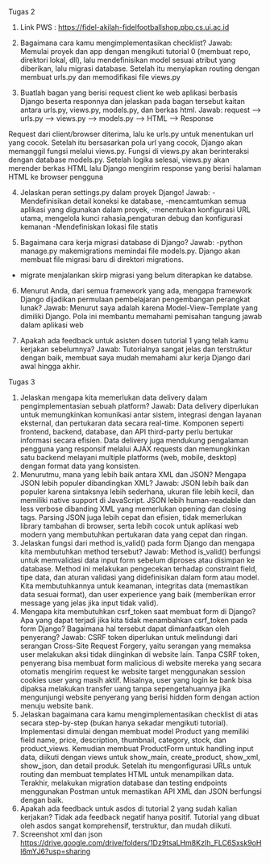 Tugas 2

1. Link PWS : https://fidel-akilah-fidelfootballshop.pbp.cs.ui.ac.id

2. Bagaimana cara kamu mengimplementasikan checklist?
Jawab: Memulai proyek dan app dengan mengikuti tutorial 0 (membuat repo, direktori lokal, dll), lalu
mendefinisikan model sesuai atribut yang diberikan, lalu migrasi database. Setelah itu menyiapkan
routing dengan membuat urls.py dan memodifikasi file views.py

3. Buatlah bagan yang berisi request client ke web aplikasi berbasis Django beserta responnya dan jelaskan pada bagan tersebut kaitan antara urls.py, views.py, models.py, dan berkas html.
Jawab:  request --> urls.py --> views.py --> models.py --> HTML --> Response

Request dari client/browser diterima, lalu ke urls.py untuk menentukan url yang cocok. Setelah itu
bersasarkan pola url yang cocok, Django akan memanggil fungsi melalui views.py. Fungsi di views.py
akan berinteraksi dengan database models.py. Setelah logika selesai, views.py akan merender berkas HTML lalu Django mengirim response yang berisi halaman HTML ke browser pengguna

4. Jelaskan peran settings.py dalam proyek Django!
Jawab: 
-Mendefinisikan detail koneksi ke database, 
-mencamtumkan semua aplikasi yang digunakan dalam proyek,
-menentukan konfigurasi URL utama, mengelola kunci rahasia,pengaturan debug dan konfigurasi kemanan
-Mendefiniskan lokasi file statis

5. Bagaimana cara kerja migrasi database di Django?
Jawab: -python manage.py makemigrations memindai file models.py. Django akan membuat file migrasi baru di direktori migrations.
- migrate menjalankan skirp migrasi yang belum diterapkan ke databse.

6. Menurut Anda, dari semua framework yang ada, mengapa framework Django dijadikan permulaan pembelajaran pengembangan perangkat lunak?
Jawab: Menurut saya adalah karena Model-View-Template yang dimiliki Django. Pola ini membantu memahami pemisahan tangung jawab dalam aplikasi web

7. Apakah ada feedback untuk asisten dosen tutorial 1 yang telah kamu kerjakan sebelumnya?
Jawab: Tutorialnya sangat jelas dan terstruktur dengan baik, membuat saya mudah memahami alur kerja Django dari awal hingga akhir. 




Tugas 3
1. Jelaskan mengapa kita memerlukan data delivery dalam pengimplementasian sebuah platform?
Jawab:
Data delivery diperlukan untuk memungkinkan komunikasi antar sistem, integrasi dengan layanan eksternal, dan pertukaran data secara real-time. Komponen seperti frontend, backend, database, dan API third-party perlu bertukar informasi secara efisien. Data delivery juga mendukung pengalaman pengguna yang responsif melalui AJAX requests dan memungkinkan satu backend melayani multiple platforms (web, mobile, desktop) dengan format data yang konsisten.
2. Menurutmu, mana yang lebih baik antara XML dan JSON? Mengapa JSON lebih populer dibandingkan XML?
Jawab:
JSON lebih baik dan populer karena sintaksnya lebih sederhana, ukuran file lebih kecil, dan memiliki native support di JavaScript. JSON lebih human-readable dan less verbose dibanding XML yang memerlukan opening dan closing tags. Parsing JSON juga lebih cepat dan efisien, tidak memerlukan library tambahan di browser, serta lebih cocok untuk aplikasi web modern yang membutuhkan pertukaran data yang cepat dan ringan.
3. Jelaskan fungsi dari method is_valid() pada form Django dan mengapa kita membutuhkan method tersebut?
Jawab:
Method is_valid() berfungsi untuk memvalidasi data input form sebelum diproses atau disimpan ke database. Method ini melakukan pengecekan terhadap constraint field, tipe data, dan aturan validasi yang didefinisikan dalam form atau model. Kita membutuhkannya untuk keamanan, integritas data (memastikan data sesuai format), dan user experience yang baik (memberikan error message yang jelas jika input tidak valid).
4. Mengapa kita membutuhkan csrf_token saat membuat form di Django? Apa yang dapat terjadi jika kita tidak menambahkan csrf_token pada form Django? Bagaimana hal tersebut dapat dimanfaatkan oleh penyerang?
Jawab:
CSRF token diperlukan untuk melindungi dari serangan Cross-Site Request Forgery, yaitu serangan yang memaksa user melakukan aksi tidak diinginkan di website lain. Tanpa CSRF token, penyerang bisa membuat form malicious di website mereka yang secara otomatis mengirim request ke website target menggunakan session cookies user yang masih aktif. Misalnya, user yang login ke bank bisa dipaksa melakukan transfer uang tanpa sepengetahuannya jika mengunjungi website penyerang yang berisi hidden form dengan action menuju website bank.
5. Jelaskan bagaimana cara kamu mengimplementasikan checklist di atas secara step-by-step (bukan hanya sekadar mengikuti tutorial).
Implementasi dimulai dengan membuat model Product yang memiliki field name, price, description, thumbnail, category, stock, dan product_views. Kemudian membuat ProductForm untuk handling input data, diikuti dengan views untuk show_main, create_product, show_xml, show_json, dan detail produk. Setelah itu mengonfigurasi URLs untuk routing dan membuat templates HTML untuk menampilkan data. Terakhir, melakukan migration database dan testing endpoints menggunakan Postman untuk memastikan API XML dan JSON berfungsi dengan baik.
6. Apakah ada feedback untuk asdos di tutorial 2 yang sudah kalian kerjakan?
Tidak ada feedback negatif hanya positif. Tutorial yang dibuat oleh asdos sangat komprehensif, terstruktur, dan mudah diikuti.
7. Screenshot xml dan json
https://drive.google.com/drive/folders/1Dz9tsaLHm8KzIh_FLC6Sxsk9oHl6mYJ6?usp=sharing


